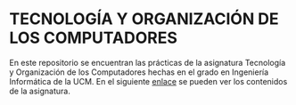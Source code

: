 # TECNOLOGÍA Y ORGANIZACIÓN DE LOS COMPUTADORES
En este repositorio se encuentran las prácticas de la asignatura Tecnología y Organización de los Computadores hechas en el grado en Ingeniería Informática de la UCM. En el siguiente [enlace](http://www.fdi.ucm.es/Pub/ImpresoFichaDocente.aspx?Id=905) se pueden ver los contenidos de la asignatura.
